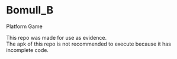 # Bomull_B
Platform Game

This repo was made for use as evidence.<br>
The apk of this repo is not recommended to execute because it has incomplete code.
